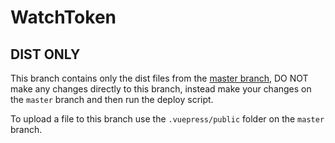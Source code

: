 # WatchToken

## DIST ONLY
This branch contains only the dist files from the [master branch](https://github.com/top1st/watch-token/tree/master), DO NOT make any changes directly to this branch, instead make your changes on the `master` branch and then run the deploy script.

To upload a file to this branch use the `.vuepress/public` folder on the `master` branch.
